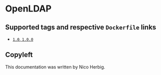 # OpenLDAP

## Supported tags and respective `Dockerfile` links

 * [`1.0`, `1.0.0`](https://github.com/nicoherbigio/docker-openldap/blob/master/1.0/debian/default/Dockerfile)

## Copyleft

This documentation was written by Nico Herbig.

